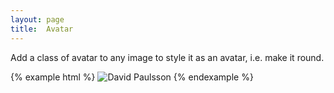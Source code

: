 ```yaml
---
layout: page
title:  Avatar
---
```


Add a class of avatar to any image to style it as an avatar, i.e. make it round.

{% example html %}
<img src="//s3.amazonaws.com/uifaces/faces/twitter/davidpaulsson/48.jpg"
     class="avatar"
     alt="David Paulsson">
{% endexample %}
